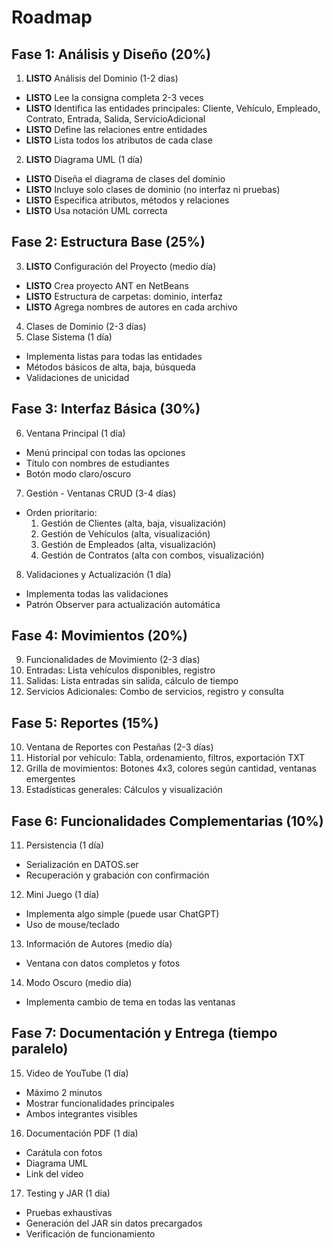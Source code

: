 # Roadmap

## Fase 1: Análisis y Diseño (20%)
1. **LISTO** Análisis del Dominio (1-2 días)
  - **LISTO** Lee la consigna completa 2-3 veces
  - **LISTO** Identifica las entidades principales: Cliente, Vehículo, Empleado, Contrato, Entrada, Salida, ServicioAdicional
  - **LISTO** Define las relaciones entre entidades
  - **LISTO** Lista todos los atributos de cada clase
2. **LISTO** Diagrama UML (1 día)
  - **LISTO** Diseña el diagrama de clases del dominio
  - **LISTO** Incluye solo clases de dominio (no interfaz ni pruebas)
  - **LISTO** Especifica atributos, métodos y relaciones
  - **LISTO** Usa notación UML correcta

## Fase 2: Estructura Base (25%)
3. **LISTO** Configuración del Proyecto (medio día)
  - **LISTO** Crea proyecto ANT en NetBeans
  - **LISTO** Estructura de carpetas: dominio, interfaz
  - **LISTO** Agrega nombres de autores en cada archivo
4. Clases de Dominio (2-3 días)
5. Clase Sistema (1 día)
  - Implementa listas para todas las entidades
  - Métodos básicos de alta, baja, búsqueda
  - Validaciones de unicidad

## Fase 3: Interfaz Básica (30%)
6. Ventana Principal (1 día)
  - Menú principal con todas las opciones
  - Título con nombres de estudiantes
  - Botón modo claro/oscuro
7. Gestión - Ventanas CRUD (3-4 días)
  - Orden prioritario:
    1. Gestión de Clientes (alta, baja, visualización)
    2. Gestión de Vehículos (alta, visualización)
    3. Gestión de Empleados (alta, visualización)
    4. Gestión de Contratos (alta con combos, visualización)
8. Validaciones y Actualización (1 día)
  - Implementa todas las validaciones
  - Patrón Observer para actualización automática

## Fase 4: Movimientos (20%)
9. Funcionalidades de Movimiento (2-3 días)
  1. Entradas: Lista vehículos disponibles, registro
  2. Salidas: Lista entradas sin salida, cálculo de tiempo
  3. Servicios Adicionales: Combo de servicios, registro y consulta

## Fase 5: Reportes (15%)
10. Ventana de Reportes con Pestañas (2-3 días)
  1. Historial por vehículo: Tabla, ordenamiento, filtros, exportación TXT
  2. Grilla de movimientos: Botones 4x3, colores según cantidad, ventanas emergentes
  3. Estadísticas generales: Cálculos y visualización

## Fase 6: Funcionalidades Complementarias (10%)
11. Persistencia (1 día)
  - Serialización en DATOS.ser
  - Recuperación y grabación con confirmación
12. Mini Juego (1 día)
  - Implementa algo simple (puede usar ChatGPT)
  - Uso de mouse/teclado
13. Información de Autores (medio día)
  - Ventana con datos completos y fotos
14. Modo Oscuro (medio día)
  - Implementa cambio de tema en todas las ventanas

## Fase 7: Documentación y Entrega (tiempo paralelo)
15. Video de YouTube (1 día)
  - Máximo 2 minutos
  - Mostrar funcionalidades principales
  - Ambos integrantes visibles
16. Documentación PDF (1 día)
  - Carátula con fotos
  - Diagrama UML
  - Link del video
17. Testing y JAR (1 día)
  - Pruebas exhaustivas
  - Generación del JAR sin datos precargados
  - Verificación de funcionamiento
